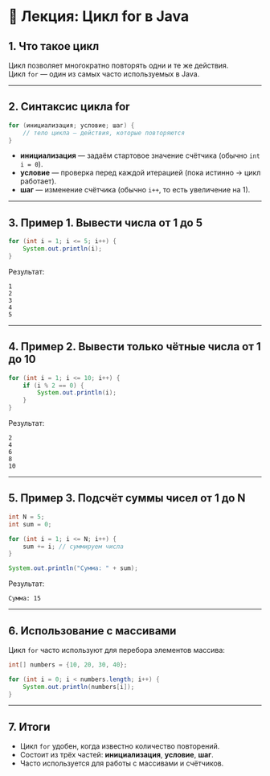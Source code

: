 # 📘 Лекция: Цикл for в Java

## 1. Что такое цикл
Цикл позволяет многократно повторять одни и те же действия.  
Цикл `for` — один из самых часто используемых в Java.

---

## 2. Синтаксис цикла for
```java
for (инициализация; условие; шаг) {
    // тело цикла — действия, которые повторяются
}
```

- **инициализация** — задаём стартовое значение счётчика (обычно `int i = 0`).  
- **условие** — проверка перед каждой итерацией (пока истинно → цикл работает).  
- **шаг** — изменение счётчика (обычно `i++`, то есть увеличение на 1).  

---

## 3. Пример 1. Вывести числа от 1 до 5
```java
for (int i = 1; i <= 5; i++) {
    System.out.println(i);
}
```
Результат:
```
1
2
3
4
5
```

---

## 4. Пример 2. Вывести только чётные числа от 1 до 10
```java
for (int i = 1; i <= 10; i++) {
    if (i % 2 == 0) {
        System.out.println(i);
    }
}
```
Результат:
```
2
4
6
8
10
```

---

## 5. Пример 3. Подсчёт суммы чисел от 1 до N
```java
int N = 5;
int sum = 0;

for (int i = 1; i <= N; i++) {
    sum += i; // суммируем числа
}

System.out.println("Сумма: " + sum);
```
Результат:
```
Сумма: 15
```

---

## 6. Использование с массивами
Цикл `for` часто используют для перебора элементов массива:
```java
int[] numbers = {10, 20, 30, 40};

for (int i = 0; i < numbers.length; i++) {
    System.out.println(numbers[i]);
}
```

---

## 7. Итоги
- Цикл `for` удобен, когда известно количество повторений.  
- Состоит из трёх частей: **инициализация**, **условие**, **шаг**.  
- Часто используется для работы с массивами и счётчиков.
